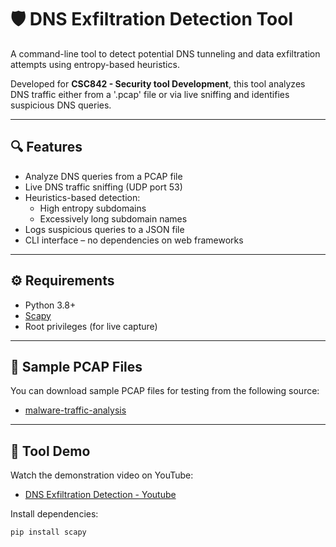 # 🛡️ DNS Exfiltration Detection Tool

A command-line tool to detect potential DNS tunneling and data exfiltration attempts using entropy-based heuristics.

Developed for **CSC842 - Security tool Development**, this tool analyzes DNS traffic either from a '.pcap' file or via live sniffing and identifies suspicious DNS queries.

---

## 🔍 Features

- Analyze DNS queries from a PCAP file
- Live DNS traffic sniffing (UDP port 53)
- Heuristics-based detection:
  - High entropy subdomains
  - Excessively long subdomain names
- Logs suspicious queries to a JSON file
- CLI interface – no dependencies on web frameworks

---

## ⚙️ Requirements

- Python 3.8+
- [Scapy](https://scapy.readthedocs.io/)
- Root privileges (for live capture)
---

## 📁 Sample PCAP Files
You can download sample PCAP files for testing from the following source:

 - [malware-traffic-analysis](https://www.malware-traffic-analysis.net/training-exercises.html)

---
## 🎥 Tool Demo
Watch the demonstration video on YouTube:

- [DNS Exfiltration Detection - Youtube](https://www.youtube.com/watch?v=V6J6_2B84xI)

Install dependencies:

```bash
pip install scapy





